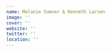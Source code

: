```yaml
---
name: Melanie Sumner & Kenneth Larsen
image: ''
cover: ''
website: ''
twitter: ''
location: ''
---
```

